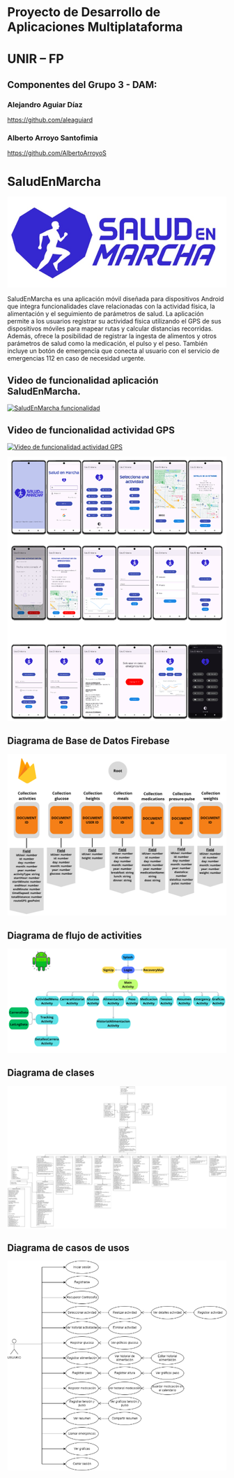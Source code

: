 # Proyecto de Desarrollo de Aplicaciones Multiplataforma 

# UNIR – FP

## Componentes del Grupo 3 - DAM:

### Alejandro Aguiar Díaz
https://github.com/aleaguiard

### Alberto Arroyo Santofimia
https://github.com/AlbertoArroyoS


# SaludEnMarcha 

![Imagen](img/logo2.png)


SaludEnMarcha es una aplicación móvil diseñada para dispositivos Android que integra funcionalidades clave relacionadas con la actividad física, la alimentación y el seguimiento de parámetros de salud. 
La aplicación permite a los usuarios registrar su actividad física utilizando el GPS de sus dispositivos móviles para mapear rutas y calcular distancias recorridas. 
Además, ofrece la posibilidad de registrar la ingesta de alimentos y otros parámetros de salud como la medicación, el pulso y el peso. 
También incluye un botón de emergencia que conecta al usuario con el servicio de emergencias 112 en caso de necesidad urgente.

## Video de funcionalidad aplicación SaludEnMarcha.

[![SaludEnMarcha funcionalidad](https://img.youtube.com/vi/s4cBCk83yH0/0.jpg)](https://youtu.be/s4cBCk83yH0)

## Video de funcionalidad actividad GPS

[![Video de funcionalidad actividad GPS](https://img.youtube.com/vi/I4r7qviXQro/0.jpg)](https://youtu.be/I4r7qviXQro)




![Imagen](img/mock.png)



## Diagrama de Base de Datos Firebase

![Imagen](img/Firebase.png)


## Diagrama de flujo de activities

![Imagen](img/DiagramaActivities.png)

## Diagrama de clases 

![Imagen](img/DiagramaClases.png)

## Diagrama de casos de usos

![Imagen](img/DiagramaUso.png)



